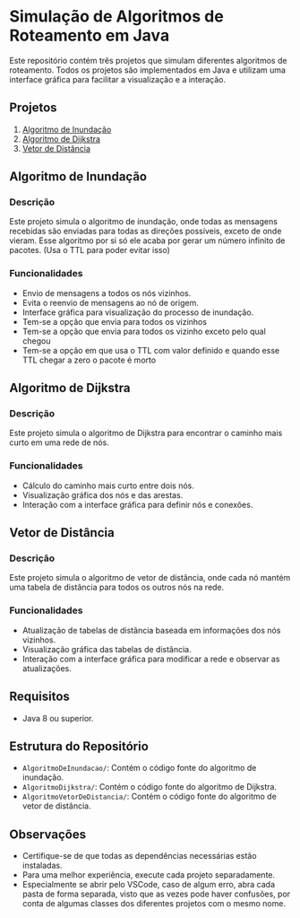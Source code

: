 # Simulação de Algoritmos de Roteamento em Java

Este repositório contém três projetos que simulam diferentes algoritmos de roteamento. Todos os projetos são implementados em Java e utilizam uma interface gráfica para facilitar a visualização e a interação.

## Projetos

1. [Algoritmo de Inundação](#algoritmo-de-inundação)
2. [Algoritmo de Dijkstra](#algoritmo-de-dijkstra)
3. [Vetor de Distância](#vetor-de-distância)

## Algoritmo de Inundação

### Descrição

Este projeto simula o algoritmo de inundação, onde todas as mensagens recebidas são enviadas para todas as direções possíveis, exceto de onde vieram. Esse algoritmo por si
só ele acaba por gerar um número infinito de pacotes. (Usa o TTL para poder evitar isso)

### Funcionalidades

- Envio de mensagens a todos os nós vizinhos.
- Evita o reenvio de mensagens ao nó de origem.
- Interface gráfica para visualização do processo de inundação.
- Tem-se a opção que envia para todos os vizinhos
- Tem-se a opção que envia para todos os vizinho exceto pelo qual chegou
- Tem-se a opção em que usa o TTL com valor definido e quando esse TTL chegar a zero o pacote é morto

## Algoritmo de Dijkstra

### Descrição

Este projeto simula o algoritmo de Dijkstra para encontrar o caminho mais curto em uma rede de nós.

### Funcionalidades

- Cálculo do caminho mais curto entre dois nós.
- Visualização gráfica dos nós e das arestas.
- Interação com a interface gráfica para definir nós e conexões.


## Vetor de Distância

### Descrição

Este projeto simula o algoritmo de vetor de distância, onde cada nó mantém uma tabela de distância para todos os outros nós na rede.

### Funcionalidades

- Atualização de tabelas de distância baseada em informações dos nós vizinhos.
- Visualização gráfica das tabelas de distância.
- Interação com a interface gráfica para modificar a rede e observar as atualizações.


## Requisitos

- Java 8 ou superior.

## Estrutura do Repositório

- `AlgoritmoDeInundacao/`: Contém o código fonte do algoritmo de inundação.
- `AlgoritmoDijkstra/`: Contém o código fonte do algoritmo de Dijkstra.
- `AlgoritmoVetorDeDistancia/`: Contém o código fonte do algoritmo de vetor de distância.

## Observações

- Certifique-se de que todas as dependências necessárias estão instaladas.
- Para uma melhor experiência, execute cada projeto separadamente.
- Especialmente se abrir pelo VSCode, caso de algum erro, abra cada pasta de forma separada, visto que as vezes pode haver confusões, por conta
  de algumas classes dos diferentes projetos com o mesmo nome.

